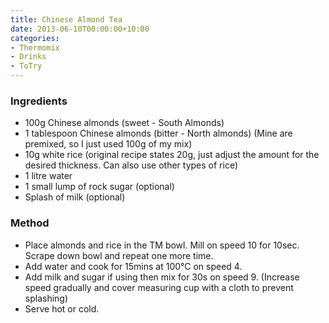```yaml
---
title: Chinese Almond Tea
date: 2013-06-10T00:00:00+10:00
categories:
- Thermomix
- Drinks
- ToTry
---
```









### Ingredients

* 100g Chinese almonds (sweet - South Almonds)
* 1 tablespoon Chinese almonds (bitter - North almonds) (Mine are premixed, so I just used 100g of my mix)
* 10g white rice (original recipe states 20g, just adjust the amount for the desired thickness. Can also use other types of rice)
* 1 litre water
* 1 small lump of rock sugar (optional)
* Splash of milk (optional)

### Method

* Place almonds and rice in the TM bowl. Mill on speed 10 for 10sec. Scrape down bowl and repeat one more time.
* Add water and cook for 15mins at 100°C on speed 4.
* Add milk and sugar if using then mix for 30s on speed 9. (Increase speed gradually and cover measuring cup with a cloth to prevent splashing)
* Serve hot or cold.

